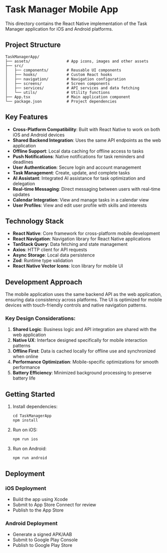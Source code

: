 # Task Manager Mobile App

This directory contains the React Native implementation of the Task Manager application for iOS and Android platforms.

## Project Structure

```
TaskManagerApp/
├── assets/                # App icons, images and other assets
├── src/
│   ├── components/        # Reusable UI components
│   ├── hooks/             # Custom React hooks
│   ├── navigation/        # Navigation configuration
│   ├── screens/           # Screen components
│   ├── services/          # API services and data fetching
│   └── utils/             # Utility functions
├── App.tsx                # Main application component
└── package.json           # Project dependencies
```

## Key Features

- **Cross-Platform Compatibility**: Built with React Native to work on both iOS and Android devices
- **Shared Backend Integration**: Uses the same API endpoints as the web application
- **Offline Support**: Local data caching for offline access to tasks
- **Push Notifications**: Native notifications for task reminders and deadlines
- **User Authentication**: Secure login and account management
- **Task Management**: Create, update, and complete tasks
- **AI Assistant**: Integrated AI assistance for task optimization and delegation
- **Real-time Messaging**: Direct messaging between users with real-time updates
- **Calendar Integration**: View and manage tasks in a calendar view
- **User Profiles**: View and edit user profile with skills and interests

## Technology Stack

- **React Native**: Core framework for cross-platform mobile development
- **React Navigation**: Navigation library for React Native applications
- **TanStack Query**: Data fetching and state management
- **Axios**: HTTP client for API requests
- **Async Storage**: Local data persistence
- **Zod**: Runtime type validation
- **React Native Vector Icons**: Icon library for mobile UI

## Development Approach

The mobile application uses the same backend API as the web application, ensuring data consistency across platforms. The UI is optimized for mobile devices with touch-friendly controls and native navigation patterns.

### Key Design Considerations:

1. **Shared Logic**: Business logic and API integration are shared with the web application
2. **Native UX**: Interface designed specifically for mobile interaction patterns
3. **Offline First**: Data is cached locally for offline use and synchronized when online
4. **Performance Optimization**: Mobile-specific optimizations for smooth performance
5. **Battery Efficiency**: Minimized background processing to preserve battery life

## Getting Started

1. Install dependencies:
   ```
   cd TaskManagerApp
   npm install
   ```

2. Run on iOS:
   ```
   npm run ios
   ```

3. Run on Android:
   ```
   npm run android
   ```

## Deployment

### iOS Deployment
- Build the app using Xcode
- Submit to App Store Connect for review
- Publish to the App Store

### Android Deployment
- Generate a signed APK/AAB
- Submit to Google Play Console
- Publish to Google Play Store